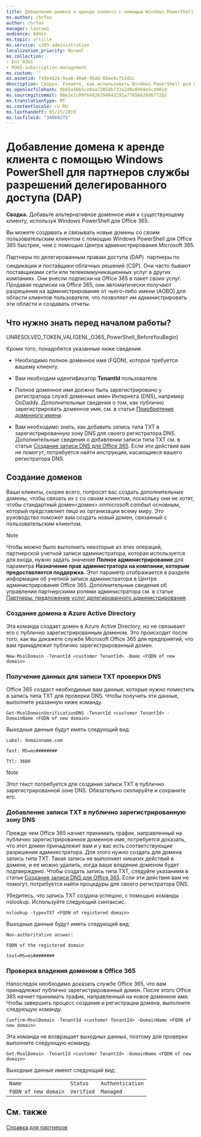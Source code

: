 ```yaml
---
title: Добавление домена к аренде клиента с помощью Windows PowerShell для партнеров службы разрешений делегированного доступа (DAP)
ms.author: chrfox
author: chrfox
manager: laurawi
audience: Admin
ms.topic: article
ms.service: o365-administration
localization_priority: Normal
ms.collection:
- Ent_O365
- M365-subscription-management
ms.custom: ''
ms.assetid: f49b4d24-9aa0-48a6-95dd-6bae9cf53d2c
description: Сводка. Узнайте, как использовать Windows PowerShell для Office 365, чтобы добавить альтернативное доменное имя к существующему пользовательскому клиенту.
ms.openlocfilehash: 9b65a5665ce8aa7205db733a2d0e0969e5cd401d
ms.sourcegitcommit: 08e1e1c09f64926394043291a77856620d6f72b5
ms.translationtype: MT
ms.contentlocale: ru-RU
ms.lasthandoff: 05/15/2019
ms.locfileid: "34069275"
---
```

# <a name="add-a-domain-to-a-client-tenancy-with-windows-powershell-for-delegated-access-permission-dap-partners"></a>Добавление домена к аренде клиента с помощью Windows PowerShell для партнеров службы разрешений делегированного доступа (DAP)

 **Сводка.** Добавьте альтернативное доменное имя к существующему клиенту, используя Windows PowerShell для Office 365.
  
Вы можете создавать и связывать новые домены со своим пользовательским клиентом с помощью Windows PowerShell для Office 365 быстрее, чем с помощью Центра администрирования Microsoft 365.
  
Партнеры по делегированным правам доступа (DAP)  партнеры по синдикации и поставщики облачных решений (CSP). Они часто бывают поставщиками сети или телекоммуникационных услуг в других компаниях. Они внесли подписки на Office 365 в пакет своих услуг. Продавая подписки на Office 365, они автоматически получают разрешения на администрирование от чьего-либо имени (AOBO) для области клиентов пользователя, что позволяет им администрировать эти области и создавать отчеты.
## <a name="what-do-you-need-to-know-before-you-begin"></a>Что нужно знать перед началом работы?

UNRESOLVED_TOKEN_VAL(GENL_O365_PowerShell_BeforeYouBegin)
  
Кроме того, понадобятся указанные ниже сведения.
  
- Необходимо полное доменное имя (FQDN), которое  требуется вашему клиенту.
    
- Вам необходим идентификатор **TenantId** пользователя.
    
- Полное доменное имя должно быть зарегистрировано у регистратора служб доменных имен Интернета (DNS), например GoDaddy. Дополнительные сведения о том, как публично зарегистрировать доменное имя, см. в статье [Приобретение доменного имени](https://go.microsoft.com/fwlink/p/?LinkId=532541).
    
- Вам необходимо знать, как добавить запись типа TXT в зарегистрированную зону DNS для своего регистратора DNS. Дополнительные сведения о добавлении записи типа TXT см. в статье [Создание записи DNS для Office 365](https://go.microsoft.com/fwlink/p/?LinkId=532542). Если эти действия вам не помогут, потребуется найти инструкции, касающиеся вашего регистратора DNS.
    
## <a name="create-domains"></a>Создание доменов

 Ваши клиенты, скорее всего, попросят вас создать дополнительные домены, чтобы связать их с со своим клиентом, поскольку они не хотят, чтобы стандартный домен<домен>.onmicrosoft.comбыл основным, который представляет лицо их организации всему миру. Это руководство поможет вам создать новый домен, связанный с пользовательским клиентом.
  
> [!NOTE]
> Чтобы можно было выполнить некоторые из этих операций, партнерской учетной записи администратора, которая используется для входа, нужно задать значение **Полное администрирование** для параметра **Назначение прав администратора на компании, которым предоставляется поддержка**. Этот параметр отображается в разделе информации об учетной записи администратора в Центре администрирования Office 365. Дополнительные сведения об управлении партнерскими ролями администратора см. в статье [Партнеры: предложение услуг делегированного администрирования](https://go.microsoft.com/fwlink/p/?LinkId=532435). 
  
### <a name="create-the-domain-in-azure-active-directory"></a>Создание домена в Azure Active Directory

Эта команда создает домен в Azure Active Directory, но не связывает его с публично зарегистрированным доменом. Это происходит после того, как вы докажете службе Microsoft Office 365 для предприятий, что вам принадлежит публично зарегистрированный домен.
  
```
New-MsolDomain -TenantId <customer TenantId> -Name <FQDN of new domain>
```

### <a name="get-the-data-for-the-dns-txt-verification-record"></a>Получение данных для записи TXT проверки DNS

 Office 365 создаст необходимые вам данные, которые нужно поместить в запись типа TXT для проверки DNS. Чтобы получить эти данные, выполните указанную ниже команду.
  
```
Get-MsolDomainVerificationDNS -TenantId <customer TenantId> -DomainName <FQDN of new domain>
```

Выходные данные будут иметь следующий вид:
  
 `Label: domainname.com`
  
 `Text: MS=ms########`
  
 `Ttl: 3600`
  
> [!NOTE]
> Этот текст потребуется для создания записи TXT в публично зарегистрированной зоне DNS. Обязательно скопируйте и сохраните его. 
  
### <a name="add-a-txt-record-to-the-publically-registered-dns-zone"></a>Добавление записи TXT в публично зарегистрированную зону DNS

Прежде чем Office 365 начнет принимать трафик, направленный на публично зарегистрированное доменное имя, потребуется доказать, что этот домен принадлежит вам и у вас есть соответствующие разрешения администратора. Для этого нужно создать для домена запись типа TXT. Такая запись не выполняет никаких действий в домене, и ее можно удалить, когда ваше владение доменом будет подтверждено. Чтобы создать запись типа TXT, следуйте указаниям в статье [Создание записи DNS для Office 365](https://go.microsoft.com/fwlink/p/?LinkId=532542). Если эти действия вам не помогут, потребуется найти процедуры для своего регистратора DNS.
  
Убедитесь, что запись TXT создана успешно, с помощью команды nslookup. Используйте следующий синтаксис.
  
```
nslookup -type=TXT <FQDN of registered domain>
```

Выходные данные будут иметь следующий вид:
  
 `Non-authoritative answer:`
  
 `FQDN of the registered domain`
  
 `text=MS=ms########`
  
### <a name="validate-domain-ownership-in-office-365"></a>Проверка владения доменом в Office 365

Напоследок необходимо доказать службе Office 365, что вам принадлежит публично зарегистрированный домен. После этого Office 365 начнет принимать трафик, направленный на новое доменное имя. Чтобы завершить процесс создания и регистрации домена, выполните следующую команду. 
  
```
Confirm-MsolDomain -TenantId <customer TenantId> -DomainName <FQDN of new domain>
```

Эта команда не возвращает выходных данных, поэтому для проверки выполните следующую команду.
  
```
Get-MsolDomain -TenantId <customer TenantId> -DomainName <FQDN of new domain>
```

Выходные данные имеют следующий вид:
  
||||
|:-----|:-----|:-----|
| `Name` <br/> | `Status` <br/> | `Authentication` <br/> |
| `FQDN of new domain` <br/> | `Verified` <br/> | `Managed` <br/> |
   
## <a name="see-also"></a>См. также

#### 

[Справка для партнеров](https://go.microsoft.com/fwlink/p/?LinkID=533477)

